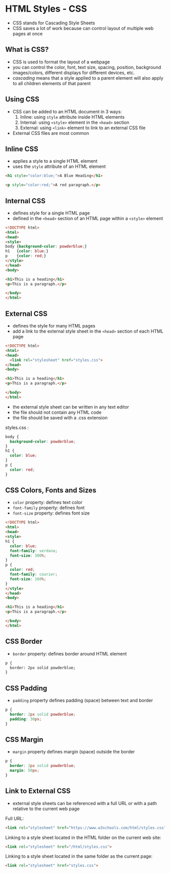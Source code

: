 # HTML Styles - CSS

- CSS stands for Cascading Style Sheets
- CSS saves a lot of work because can control layout of multiple web pages at once

## What is CSS?

- CSS is used to format the layout of a webpage
- you can control the color, font, text size, spacing, position, background images/colors, different displays for different devices, etc.
- *cascading* means that a style applied to a parent element will also apply to all children elements of that parent

## Using CSS

- CSS can be added to an HTML document in 3 ways:
    1. Inline: using `style` attribute inside HTML elements
    2. Internal: using `<style>` element in the `<head>` section
    3. External: using `<link>` element to link to an external CSS file
- External CSS files are most common

## Inline CSS

- applies a style to a single HTML element
- uses the `style` attribute of an HTML element

```html
<h1 style="color:blue;">A Blue Heading</h1>

<p style="color:red;">A red paragraph.</p>
```

## Internal CSS

- defines style for a single HTML page
- defined in the `<head>` section of an HTML page within a `<style>` element


```html
<!DOCTYPE html>
<html>
<head>
<style>
body {background-color: powderblue;}
h1   {color: blue;}
p    {color: red;}
</style>
</head>
<body>

<h1>This is a heading</h1>
<p>This is a paragraph.</p>

</body>
</html>
```

## External CSS

- defines the style for many HTML pages
- add a link to the external style sheet in the `<head>` section of each HTML page

```html
<!DOCTYPE html>
<html>
<head>
  <link rel="stylesheet" href="styles.css">
</head>
<body>

<h1>This is a heading</h1>
<p>This is a paragraph.</p>

</body>
</html>
```

- the external style sheet can be written in any text editor
- the file should not contain any HTML code
- the file should be saved with a .css extension

styles.css :
```css
body {
  background-color: powderblue;
}
h1 {
  color: blue;
}
p {
  color: red;
}
```

## CSS Colors, Fonts and Sizes

- `color` property: defines text color
- `font-family` property: defines font
- `font-size` property: defines font size

```html
<!DOCTYPE html>
<html>
<head>
<style>
h1 {
  color: blue;
  font-family: verdana;
  font-size: 300%;
}
p {
  color: red;
  font-family: courier;
  font-size: 160%;
}
</style>
</head>
<body>

<h1>This is a heading</h1>
<p>This is a paragraph.</p>

</body>
</html>
```

## CSS Border

- `border` property: defines border around HTML element

```html
p {
  border: 2px solid powderblue;
}
```

## CSS Padding

- `padding` property defines padding (space) between text and border

```css
p {
  border: 2px solid powderblue;
  padding: 30px;
}
```

## CSS Margin

- `margin` property defines margin (space) outside the border

```css
p {
  border: 2px solid powderblue;
  margin: 50px;
}
```

## Link to External CSS

- external style sheets can be referenced with a full URL or with a path relative to the current web page

Full URL:
```html
<link rel="stylesheet" href="https://www.w3schools.com/html/styles.css">
```

Linking to a style sheet located in the HTML folder on the current web site:
```html
<link rel="stylesheet" href="/html/styles.css">
```

Linking to a style sheet located in the same folder as the current page:
```html
<link rel="stylesheet" href="styles.css">
```
